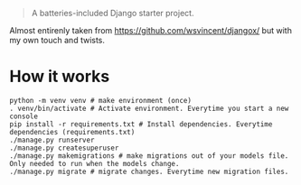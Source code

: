 > A batteries-included Django starter project.



Almost entirenly taken from https://github.com/wsvincent/djangox/ but with my own touch and twists.



# How it works

```
python -m venv venv # make environment (once)
. venv/bin/activate # Activate environment. Everytime you start a new console
pip install -r requirements.txt # Install dependencies. Everytime dependencies (requirements.txt)
./manage.py runserver
./manage.py createsuperuser
./manage.py makemigrations # make migrations out of your models file. Only needed to run when the models change.
./manage.py migrate # migrate changes. Everytime new migration files.
```
